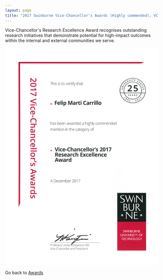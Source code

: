 ```yaml
---
layout: page 
title: "2017 Swinburne Vice-Chancellor's Awards (Highly commended), VC's Research Excellence Award"
---
```


Vice-Chancellor's Research Excellence Award recognises outstanding research initiatives that demonstrate potential for high-impact outcomes within the internal and external communities we serve. 

![Swinburne-VC-2017](Swinburne-VC-2017.png)

Go back to [Awards](/awards.html)

